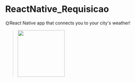 # ReactNative_Requisicao
🌞React Native app that connects you to your city's weather!<br>
><img src="https://user-images.githubusercontent.com/61697988/119054784-9cb4d480-b99e-11eb-9991-9231c03de6ef.png" height="150px" weight="200" />
